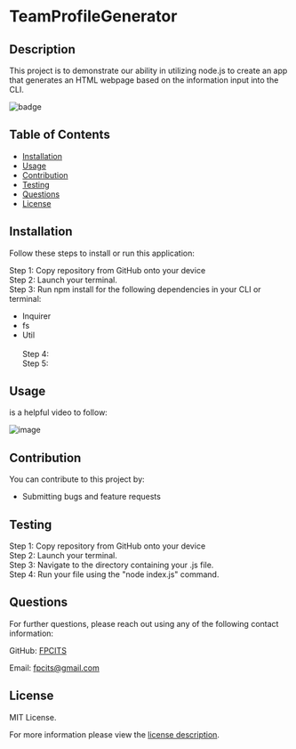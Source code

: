 # TeamProfileGenerator

## Description

This project is to demonstrate our ability in utilizing node.js to create an app that generates an HTML webpage based on the information input into the CLI.

![badge](https://img.shields.io/badge/license-MITLicense-brightorange)


## Table of Contents
  - [Installation](#installation)
  - [Usage](#usage)
  - [Contribution](#contribution)
  - [Testing](#testing)
  - [Questions](#questions)
  - [License](#license)
    
    
## Installation
    
  Follow these steps to install or run this application:

 Step 1: Copy repository from GitHub onto your device <br>
 Step 2: Launch your terminal. <br>
 Step 3: Run npm install for the following dependencies in your CLI or terminal:<br>
- Inquirer<br>
- fs<br>
- Util <br><br>
 Step 4: <br>
 Step 5: 

      
## Usage

 []() is a helpful video to follow: 

  
  ![image](./Develop/images/Walkthrough.gif)

      
## Contribution

You can contribute to this project by:
- Submitting bugs and feature requests

      
## Testing

 Step 1: Copy repository from GitHub onto your device <br>
 Step 2: Launch your terminal. <br>
 Step 3: Navigate to the directory containing your .js file. <br>
 Step 4: Run your file using the "node index.js" command.
      
## Questions
      
  For further questions, please reach out using any of the following contact information:
  
  GitHub: [FPCITS](https://github.com/FPCITS)

  Email: [fpcits@gmail.com](mailto:fpcits@gmail.com)
    
## License

      
  MIT License.
      
  For more information please view the [license description](https://choosealicense.com/licenses/mit/).
  
  
